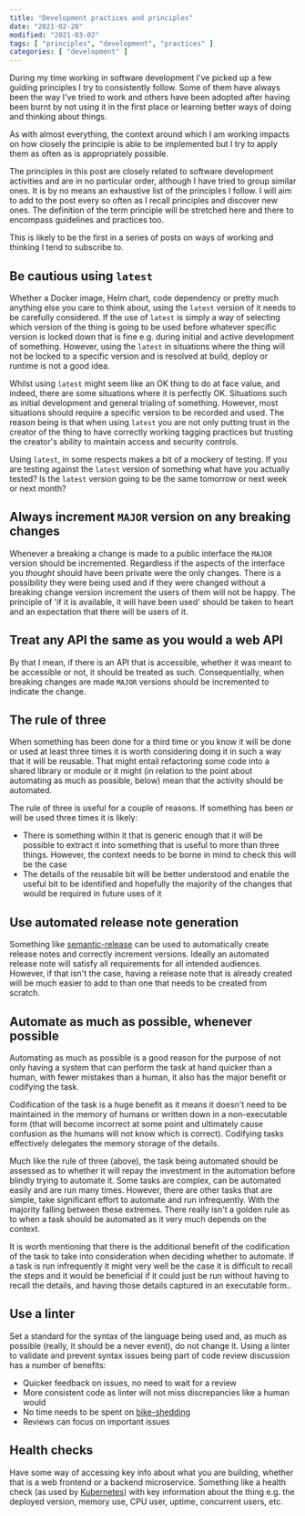 ```yaml
---
title: "Development practices and principles"
date: "2021-02-28"
modified: "2021-03-02"
tags: [ "principles", "development", "practices" ]
categories: [ "development" ]
---
```


During my time working in software development I've picked up a few guiding
principles I try to consistently follow. Some of them have always been the way
I've tried to work and others have been adopted after having been burnt by not
using it in the first place or learning better ways of doing and thinking
about things.

As with almost everything, the context around which I am working impacts on how
closely the principle is able to be implemented but I try to apply them as
often as is appropriately possible.

The principles in this post are closely related to software development
activities and are in no particular order, although I have tried to group
similar ones. It is by no means an exhaustive list of the principles I follow.
I will aim to add to the post every so often as I recall principles and
discover new ones. The definition of the term principle will be stretched here
and there to encompass guidelines and practices too.

This is likely to be the first in a series of posts on ways of working and
thinking I tend to subscribe to.

## Be cautious using `latest`

Whether a Docker image, Helm chart, code dependency or pretty much anything
else you care to think about, using the `latest` version of it needs to be
carefully considered. If the use of `latest` is simply a way of selecting which
version of the thing is going to be used before whatever specific version is
locked down that is fine e.g. during initial and active development of
something. However, using the `latest` in situations where the thing will not
be locked to a specific version and is resolved at build, deploy or runtime is
not a good idea.

Whilst using `latest` might seem like an OK thing to do at face value, and
indeed, there are some situations where it is perfectly OK. Situations such as
initial development and general trialing of something. However, most situations
should require a specific version to be recorded and used. The reason being is
that when using `latest` you are not only putting trust in the creator of the
thing to have correctly working tagging practices but trusting the creator's
ability to maintain access and security controls.

Using `latest`, in some respects makes a bit of a mockery of testing. If you
are testing against the `latest` version of something what have you actually
tested? Is the `latest` version going to be the same tomorrow or next week or
next month?

## **Always** increment `MAJOR` version on any breaking changes

Whenever a breaking a change is made to a public interface the `MAJOR` version
should be incremented. Regardless if the aspects of the interface you
_thought_ should have been private were the only changes. There is a
possibility they were being used and if they were changed without a breaking
change version increment the users of them will not be happy.
The principle of 'if it is available, it will have been used' should be
taken to heart and an expectation that there will be users of it.

## Treat any API the same as you would a web API

By that I mean, if there is an API that is accessible, whether it was meant to
be accessible or not, it should be treated as such. Consequentially, when
breaking changes are made `MAJOR` versions should be incremented to indicate
the change.

## The rule of three

When something has been done for a third time or you know it will be done or
used at least three times it is worth considering doing it in such a way that
it will be reusable. That might entail refactoring some code into a shared
library or module or it might (in relation to the point about automating as
much as possible, below) mean that the activity should be automated.

The rule of three is useful for a couple of reasons. If something has been or
will be used three times it is likely:

* There is something within it that is generic enough that it will be possible
  to extract it into something that is useful to more than three things.
  However, the context needs to be borne in mind to check this will be the
  case
* The details of the reusable bit will be better understood and enable the
  useful bit to be identified and hopefully the majority of the changes that
  would be required in future uses of it

## Use automated release note generation

Something like
[semantic-release](https://github.com/semantic-release/semantic-release) can be
used to automatically create release notes and correctly increment versions.
Ideally an automated release note will satisfy all requirements for all
intended audiences. However, if that isn't the case, having a release note that
is already created will be much easier to add to than one that needs to be
created from scratch.

## Automate as much as possible, whenever possible

Automating as much as possible is a good reason for the purpose of not only
having a system that can perform the task at hand quicker than a human, with
fewer mistakes than a human, it also has the major benefit or codifying the
task.

Codification of the task is a huge benefit as it means it doesn't need to
be maintained in the memory of humans or written down in a non-executable form
(that will become incorrect at some point and ultimately cause confusion as the
humans will not know which is correct). Codifying tasks effectively delegates
the memory storage of the details.

Much like the rule of three (above), the task being automated should be
assessed as to whether it will repay the investment in the automation before
blindly trying to automate it. Some tasks are complex, can be automated easily
and are run many times. However, there are other tasks that are simple, take
significant effort to automate and run infrequently. With the majority falling
between these extremes. There really isn't a golden rule as to when a task
should be automated as it very much depends on the context.

It is worth mentioning that there is the additional benefit of the codification
of the task to take into consideration when deciding whether to automate. If a
task is run infrequently it might very well be the case it is difficult to
recall the steps and it would be beneficial if it could just be run without
having to recall the details, and having those details captured in an
executable form..

## Use a linter

Set a standard for the syntax of the language being used and, as much as
possible (really, it should be a never event), do not change it. Using a linter
to validate and prevent syntax issues being part of code review discussion has
a number of benefits:

* Quicker feedback on issues, no need to wait for a review
* More consistent code as linter will not miss discrepancies like a human would
* No time needs to be spent on
  [bike-shedding](https://en.wikipedia.org/wiki/Law_of_triviality)
* Reviews can focus on important issues

## Health checks

Have some way of accessing key info about what you are building, whether that
is a web frontend or a backend microservice. Something like a health check (as
used by
[Kubernetes](https://kubernetes.io/docs/reference/using-api/health-checks/))
with key information about the thing e.g. the deployed version, memory use, CPU
user, uptime, concurrent users, etc.
